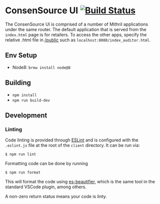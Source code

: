 # ConsenSource UI [![Build Status](https://travis-ci.org/target/consensource-ui.svg?branch=master)](https://travis-ci.org/target/consensource-ui)

The ConsenSource UI is comprised of a number of Mithril applications under the same router. The default application that is served from the `index.html` page is for retailers. To access the other apps, specify the relative .html file in [/public](/client/public) such as `localhost:8080/index_auditor.html`.

## Env Setup

  - Node8: `brew install node@8`

## Building

  - `npm install`
  - `npm run build-dev`

## Development

### Linting

Code linting is provided through [ESLint](eslint.org) and is configured with the
`.eslint.js` file at the root of the `client` directory. It can be run via:

```
$ npm run lint
```

Formatting code can be done by running

```
$ npm run format
```

This will format the code using [es-beautifier](https://github.com/dai-shi/es-beautifier),
which is the same tool in the standard VSCode plugin, among others.

A non-zero return status means your code is linty.
